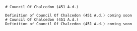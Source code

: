 
    # Council Of Chalcedon (451 A.d.)

    Definition of Council Of Chalcedon (451 A.d.) coming soon
    # Council Of Chalcedon (451 A.d.)
    Definition of Council Of Chalcedon (451 A.d.) coming soon